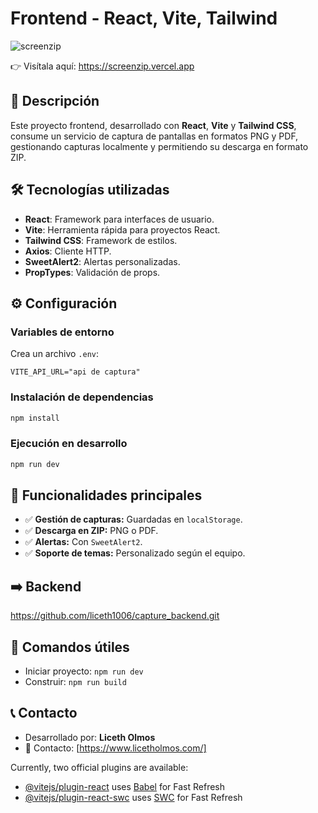 # Frontend - React, Vite, Tailwind

![screenzip](https://screenzip.vercel.app/screenzip.png)

👉 Visítala aquí: https://screenzip.vercel.app

## 📌 Descripción
Este proyecto frontend, desarrollado con **React**, **Vite** y **Tailwind CSS**, consume un servicio de captura de pantallas en formatos PNG y PDF, gestionando capturas localmente y permitiendo su descarga en formato ZIP.

## 🛠️ Tecnologías utilizadas
- **React**: Framework para interfaces de usuario.
- **Vite**: Herramienta rápida para proyectos React.
- **Tailwind CSS**: Framework de estilos.
- **Axios**: Cliente HTTP.
- **SweetAlert2**: Alertas personalizadas.
- **PropTypes**: Validación de props.

## ⚙️ Configuración
### Variables de entorno
Crea un archivo `.env`:
```env
VITE_API_URL="api de captura"
```
### Instalación de dependencias
```bash
npm install
```
### Ejecución en desarrollo
```bash
npm run dev
```


## 🚀 Funcionalidades principales
- ✅ **Gestión de capturas:** Guardadas en `localStorage`.
- ✅ **Descarga en ZIP:** PNG o PDF.
- ✅ **Alertas:** Con `SweetAlert2`.
- ✅ **Soporte de temas:** Personalizado según el equipo.


## ➡️ Backend
https://github.com/liceth1006/capture_backend.git 

## 📝 Comandos útiles
- Iniciar proyecto: `npm run dev`
- Construir: `npm run build`

## 📞 Contacto
- Desarrollado por: **Liceth Olmos**  
- 📧 Contacto: [https://www.licetholmos.com/] 






Currently, two official plugins are available:

- [@vitejs/plugin-react](https://github.com/vitejs/vite-plugin-react/blob/main/packages/plugin-react/README.md) uses [Babel](https://babeljs.io/) for Fast Refresh
- [@vitejs/plugin-react-swc](https://github.com/vitejs/vite-plugin-react-swc) uses [SWC](https://swc.rs/) for Fast Refresh
